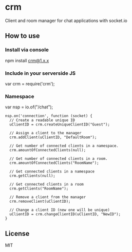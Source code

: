 
# crm

Client and room manager for chat applications with socket.io

## How to use

### Install via console
npm install crm@1.x.x

### Include in your serverside JS
var crm = require('crm');

### Namespace
var nsp = io.of("/chat");

````
nsp.on('connection', function (socket) {
  // Create a readable unique ID
  uClientID = crm.createUniqueClientID("Guest");
  
  // Assign a client to the manager
  crm.addClient(uClientID, "DefaultRoom");
  
  // Get number of connected clients in a namespace.
  crm.amountOfConnectedClients(null);
  
  // Get number of connected clients in a room.
  crm.amountOfConnectedClients("RoomName");
  
  // Get connected clients in a namespace
  crm.getClients(null);
  
  // Get connected clients in a room
  crm.getClients("RoomName");
  
  // Remove a client from the manager
  crm.removeClient(uClientID);
  
  // Change a client ID (new one will be unique)
  uClientID = crm.changeClientID(uClientID, "NewID");
}
````

## License

MIT
